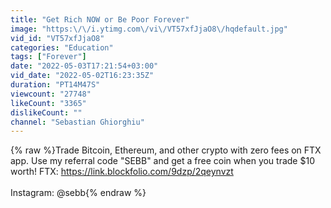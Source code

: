 ```yaml
---
title: "Get Rich NOW or Be Poor Forever"
image: "https:\/\/i.ytimg.com\/vi\/VT57xfJjaO8\/hqdefault.jpg"
vid_id: "VT57xfJjaO8"
categories: "Education"
tags: ["Forever"]
date: "2022-05-03T17:21:54+03:00"
vid_date: "2022-05-02T16:23:35Z"
duration: "PT14M47S"
viewcount: "27748"
likeCount: "3365"
dislikeCount: ""
channel: "Sebastian Ghiorghiu"
---
```

{% raw %}Trade Bitcoin, Ethereum, and other crypto with zero fees on FTX app. Use my referral code &quot;SEBB&quot; and get a free coin when you trade $10 worth! FTX: <a rel="nofollow" target="blank" href="https://link.blockfolio.com/9dzp/2qeynvzt">https://link.blockfolio.com/9dzp/2qeynvzt</a><br /><br />Instagram: @sebb{% endraw %}
